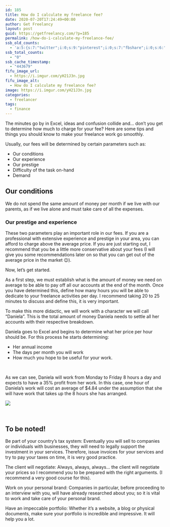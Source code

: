 ```yaml
---
id: 185
title: How do I calculate my freelance fee?
date: 2020-07-20T17:24:49+00:00
author: Get Freelancy
layout: post
guid: https://getfreelancy.com/?p=185
permalink: /how-do-i-calculate-my-freelance-fee/
ssb_old_counts:
  - 'a:5:{s:7:"twitter";i:0;s:9:"pinterest";i:0;s:7:"fbshare";i:0;s:6:"reddit";i:0;s:6:"tumblr";i:0;}'
ssb_total_counts:
  - "0"
ssb_cache_timestamp:
  - "443679"
fifu_image_url:
  - https://i.imgur.com/yH21J3n.jpg
fifu_image_alt:
  - How do I calculate my freelance fee?
image: https://i.imgur.com/yH21J3n.jpg
categories:
  - freelancer
tags:
  - finance
---
```

The minutes go by in Excel, ideas and confusion collide and&#8230; don&#8217;t you get to determine how much to charge for your fee? Here are some tips and things you should know to make your freelance work go smoothly.

Usually, our fees will be determined by certain parameters such as:

  * Our conditions
  * Our experience
  * Our prestige
  * Difficulty of the task on-hand
  * Demand

## Our conditions

We do not spend the same amount of money per month if we live with our parents, as if we live alone and must take care of all the expenses.

### Our prestige and experience

These two parameters play an important role in our fees. If you are a professional with extensive experience and prestige in your area, you can afford to charge above the average price. If you are just starting out, I recommend that you be a little more conservative about your fees (I will give you some recommendations later on so that you can get out of the average price in the market 😉).

Now, let&#8217;s get started.

As a first step, we must establish what is the amount of money we need on average to be able to pay off all our accounts at the end of the month. Once you have determined this, define how many hours you will be able to dedicate to your freelance activities per day. I recommend taking 20 to 25 minutes to discuss and define this, it is very important.

To make this more didactic, we will work with a character we will call &#8220;Daniela&#8221;. This is the total amount of money Daniela needs to settle all her accounts with their respective breakdown.

Daniela goes to Excel and begins to determine what her price per hour should be. For this process he starts determining:

  * Her annual income
  * The days per month you will work
  * How much you hope to be useful for your work.

&nbsp;

As we can see, Daniela will work from Monday to Friday 8 hours a day and expects to have a 35% profit from her work. In this case, one hour of Daniela&#8217;s work will cost an average of $4.84 under the assumption that she will have work that takes up the 8 hours she has arranged.

![](https://i.imgur.com/fqHuL05.jpg) 

&nbsp;

## To be noted!

Be part of your country&#8217;s tax system: Eventually you will sell to companies or individuals with businesses, they will need to legally support the investment in your services. Therefore, issue invoices for your services and try to pay your taxes on time, it is very good practice.

The client will negotiate: Always, always, always&#8230; the client will negotiate your prices so I recommend you to be prepared with the right arguments. (I recommend a very good course for this).

Work on your personal brand: Companies in particular, before proceeding to an interview with you, will have already researched about you; so it is vital to work and take care of your personal brand.

Have an impeccable portfolio: Whether it&#8217;s a website, a blog or physical documents, make sure your portfolio is incredible and impressive. It will help you a lot.